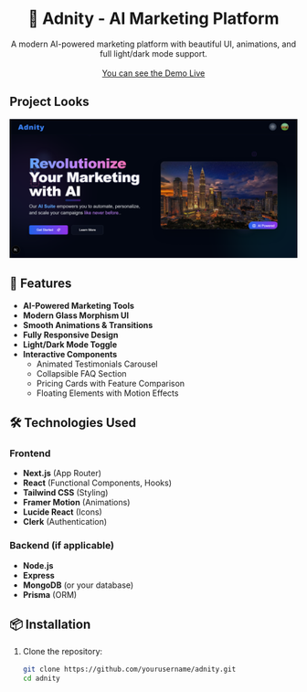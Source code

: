 <div align="center" id='readme-top'>
  
  <h1 align="center">🌿 Adnity - AI Marketing Platform</h1>

  <p align="center">
   A modern AI-powered marketing platform with beautiful UI, animations, and full light/dark mode support.
    <br />   
    <br />
    <a href="https://adnity.vercel.app">You can see the Demo Live</a>
  </p>
</div>

## Project Looks

![Adnity Banner](public/banner.png) <!-- Add your banner image if available -->


## 🚀 Features

- **AI-Powered Marketing Tools**
- **Modern Glass Morphism UI**
- **Smooth Animations & Transitions**
- **Fully Responsive Design**
- **Light/Dark Mode Toggle**
- **Interactive Components**
  - Animated Testimonials Carousel
  - Collapsible FAQ Section
  - Pricing Cards with Feature Comparison
  - Floating Elements with Motion Effects

## 🛠 Technologies Used

### Frontend
- **Next.js** (App Router)
- **React** (Functional Components, Hooks)
- **Tailwind CSS** (Styling)
- **Framer Motion** (Animations)
- **Lucide React** (Icons)
- **Clerk** (Authentication)

### Backend (if applicable)
- **Node.js**
- **Express**
- **MongoDB** (or your database)
- **Prisma** (ORM)

## 📦 Installation

1. Clone the repository:
   ```bash
   git clone https://github.com/yourusername/adnity.git
   cd adnity